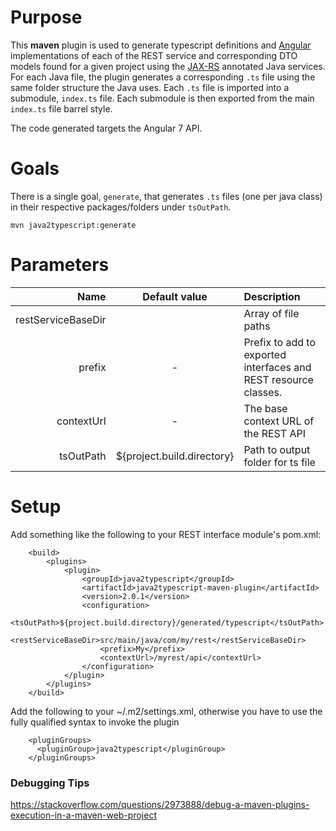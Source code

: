 # Purpose

This **maven** plugin is used to generate typescript definitions and [Angular](https://angular.io) implementations of each of the REST service and 
corresponding DTO models found for a given project using the [JAX-RS](https://jax-rs-spec.java.net/) annotated Java services.
For each Java file, the plugin generates a corresponding `.ts` file using the same folder structure the Java uses.
Each `.ts` file is imported into a submodule, `index.ts` file.  Each submodule is then exported from the main `index.ts` file barrel style.

The code generated targets the Angular 7 API.

# Goals

There is a single goal, `generate`, that generates `.ts` files (one per java class) in their respective packages/folders under 
`tsOutPath`.

```
mvn java2typescript:generate
```

# Parameters


| Name               | Default value              | Description                          |
|-------------------:|:--------------------------:|:-------------------------------------|
| restServiceBaseDir |                            | Array of file paths                  |
| prefix             |  -                         | Prefix to add to exported interfaces and REST resource classes.        |
| contextUrl         |  -                         | The base context URL of the REST API |
| tsOutPath          | ${project.build.directory} | Path to output folder for ts file    |


# Setup

Add something like the following to your REST interface module's pom.xml:

```
    <build>
        <plugins>
            <plugin>
                <groupId>java2typescript</groupId>
                <artifactId>java2typescript-maven-plugin</artifactId>
                <version>2.0.1</version>
                <configuration>
                    <tsOutPath>${project.build.directory}/generated/typescript</tsOutPath>
                    <restServiceBaseDir>src/main/java/com/my/rest</restServiceBaseDir>
                    <prefix>My</prefix>
                    <contextUrl>/myrest/api</contextUrl>
                </configuration>
            </plugin>
        </plugins>
    </build>
```    

Add the following to your ~/.m2/settings.xml, otherwise you have to use the fully qualified syntax to invoke the plugin 

```
    <pluginGroups> 
      <pluginGroup>java2typescript</pluginGroup> 
    </pluginGroups>
```


### Debugging Tips

https://stackoverflow.com/questions/2973888/debug-a-maven-plugins-execution-in-a-maven-web-project
